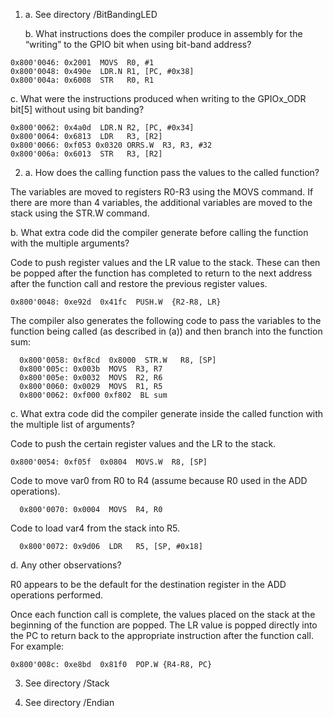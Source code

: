 1. a. See directory /BitBandingLED

   b.  What instructions does the compiler produce in assembly for the “writing” to the GPIO bit when using bit-band address?

```assembly
0x800'0046: 0x2001  MOVS  R0, #1
0x800'0048: 0x490e  LDR.N R1, [PC, #0x38]
0x800'004a: 0x6008  STR   R0, R1
```
  c. What were the instructions produced when writing to the GPIOx_ODR bit[5] without using bit banding?

```assembly
0x800'0062: 0x4a0d  LDR.N R2, [PC, #0x34]
0x800'0064: 0x6813  LDR   R3, [R2]
0x800'0066: 0xf053 0x0320 ORRS.W  R3, R3, #32
0x800'006a: 0x6013  STR   R3, [R2]
```

2. a. How does the calling function pass the values to the called function?

  The variables are moved to registers R0-R3 using the MOVS command. If there are more than 4 variables, the additional variables are moved to the stack using the STR.W command.

   b. What extra code did the compiler generate before calling the function with the multiple arguments?

   Code to push register values and the LR value to the stack. These can then be popped after the function has completed to return to the next address after the function call and restore the previous register values.

```assembly
0x800'0048: 0xe92d  0x41fc  PUSH.W  {R2-R8, LR}
```

The compiler also generates the following code to pass the variables to the function being called (as described in (a)) and then branch into the function sum:

```assembly
  0x800'0058: 0xf8cd  0x8000  STR.W   R8, [SP]
  0x800'005c: 0x003b  MOVS  R3, R7
  0x800'005e: 0x0032  MOVS  R2, R6
  0x800'0060: 0x0029  MOVS  R1, R5
  0x800'0062: 0xf000 0xf802  BL sum
```

  c.  What extra code did the compiler generate inside the called function with the multiple list of arguments?

Code to push the certain register values and the LR to the stack.

```assembly
0x800'0054: 0xf05f  0x0804  MOVS.W  R8, [SP]
```
Code to move var0 from R0 to R4 (assume because R0 used in the ADD operations).
```assembly
  0x800'0070: 0x0004  MOVS  R4, R0
```
Code to load var4 from the stack into R5.
```assembly
  0x800'0072: 0x9d06  LDR   R5, [SP, #0x18]
```

  d. Any other observations?

  R0 appears to be the default for the destination register in the ADD operations performed.

  Once each function call is complete, the values placed on the stack at the beginning of the function are popped. The LR value is popped directly into the PC to return back to the appropriate instruction after the function call. For example:

  ```assembly
  0x800'008c: 0xe8bd  0x81f0  POP.W {R4-R8, PC}
  ```

3. See directory /Stack

4. See directory /Endian
